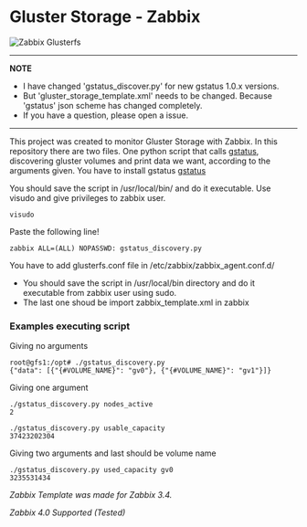 # Gluster Storage - Zabbix
![Zabbix Glusterfs](https://i.imgur.com/K7OP7uM.png)

---
**NOTE**

* I have changed 'gstatus_discover.py' for new gstatus 1.0.x versions.
* But 'gluster_storage_template.xml' needs to be changed. Because 'gstatus' json scheme has changed completely.
* If you have a question, please open a issue.

---
This project was created to monitor Gluster Storage with Zabbix.
In this repository there are two files.
One python script that calls [gstatus](https://github.com/gluster/gstatus), discovering gluster volumes and print data we want, according to the arguments given.
You have to install gstatus [gstatus](https://github.com/gluster/gstatus)

You should save the script in /usr/local/bin/ and do it executable. Use visudo and give privileges to zabbix user.
```
visudo
```
Paste the following line!
```
zabbix ALL=(ALL) NOPASSWD: gstatus_discovery.py
```
You have to add glusterfs.conf file in /etc/zabbix/zabbix_agent.conf.d/

* You should save the script in /usr/local/bin directory and do it executable from zabbix user using sudo.
* The last one shoud be import zabbix_template.xml in zabbix

### Examples executing script
Giving no arguments
```
root@gfs1:/opt# ./gstatus_discovery.py
{"data": [{"{#VOLUME_NAME}": "gv0"}, {"{#VOLUME_NAME}": "gv1"}]}
```

Giving one argument
```
./gstatus_discovery.py nodes_active
2
```
```
./gstatus_discovery.py usable_capacity
37423202304
```

Giving two arguments and last should be volume name
```
./gstatus_discovery.py used_capacity gv0
3235531434
```
*Zabbix Template was made for Zabbix 3.4.*

*Zabbix 4.0 Supported (Tested)*
